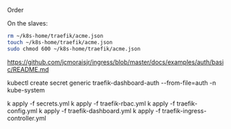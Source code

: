 Order

On the slaves:

```bash
rm ~/k8s-home/traefik/acme.json
touch ~/k8s-home/traefik/acme.json
sudo chmod 600 ~/k8s-home/traefik/acme.json
```

https://github.com/jcmoraisjr/ingress/blob/master/docs/examples/auth/basic/README.md

kubectl create secret generic traefik-dashboard-auth --from-file=auth -n kube-system

k apply -f secrets.yml
k apply -f traefik-rbac.yml
k apply -f traefik-config.yml
k apply -f traefik-dashboard.yml
k apply -f traefik-ingress-controller.yml
